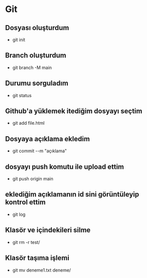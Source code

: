 # Git
## Dosyası oluşturdum
- git init
## Branch oluşturdum
- git branch -M main
## Durumu sorguladım 
- git status
## Github'a yüklemek itediğim dosyayı seçtim
- git add file.html
## Dosyaya açıklama ekledim
- git commit --m  "açıklama"
## dosyayı push komutu ile upload ettim
- git push origin main
## eklediğim açıklamanın id sini görüntüleyip kontrol ettim
- git log
## Klasör ve içindekileri silme
- git rm -r test/
## Klasör taşıma işlemi
- git mv deneme1.txt deneme/
